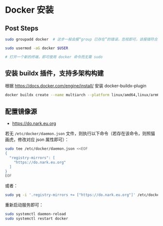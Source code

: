 # Docker 安装

## Post Steps

```bash
sudo groupadd docker  # 这步一般会报“group 已存在”的错误，忽视即可，该报错符合预期

sudo usermod -aG docker $USER

# 打开一个新的终端，即可使用 docker 命令而无需 sudo
```

## 安装 buildx 插件，支持多架构构建

根据 https://docs.docker.com/engine/install/ 安装 docker-buildx-plugin

```bash
docker buildx create --name multiarch --platform linux/amd64,linux/arm64 --use --bootstrap
```

## 配置镜像源

* https://do.nark.eu.org

若无 `/etc/docker/daemon.json` 文件，则执行以下命令（若存在该命令，则照猫画虎，修改对应 json 属性即可）：

```bash
sudo tee /etc/docker/daemon.json <<EOF
{
  "registry-mirrors": [
    "https://do.nark.eu.org"
  ]
}
EOF
```

或者：

```bash
sudo yq -i '.registry-mirrors += ["https://do.nark.eu.org"]' /etc/docker/daemon.json
```

重新启动服务即可：

```bash
sudo systemctl daemon-reload
sudo systemctl restart docker
```
